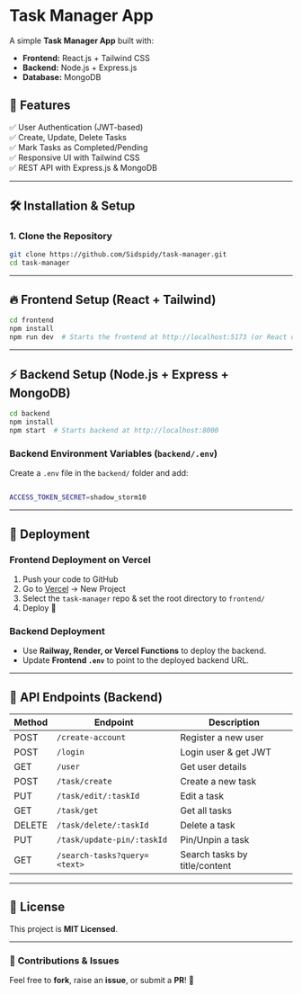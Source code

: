 # Task Manager App

A simple **Task Manager App** built with:

- **Frontend:** React.js + Tailwind CSS
- **Backend:** Node.js + Express.js
- **Database:** MongoDB

## 🚀 Features

✅ User Authentication (JWT-based)  
✅ Create, Update, Delete Tasks  
✅ Mark Tasks as Completed/Pending  
✅ Responsive UI with Tailwind CSS  
✅ REST API with Express.js & MongoDB

---

## 🛠️ Installation & Setup

### **1. Clone the Repository**

```sh
git clone https://github.com/Sidspidy/task-manager.git
cd task-manager
```

---

## 🔥 Frontend Setup (React + Tailwind)

```sh
cd frontend
npm install
npm run dev  # Starts the frontend at http://localhost:5173 (or React default port)
```

---

## ⚡ Backend Setup (Node.js + Express + MongoDB)

```sh
cd backend
npm install
npm start  # Starts backend at http://localhost:8000
```

### **Backend Environment Variables (`backend/.env`)**

Create a `.env` file in the `backend/` folder and add:

```sh

ACCESS_TOKEN_SECRET=shadow_storm10
```

---

## 🚀 Deployment

### **Frontend Deployment on Vercel**

1. Push your code to GitHub
2. Go to [Vercel](https://vercel.com/) → New Project
3. Select the `task-manager` repo & set the root directory to `frontend/`
4. Deploy 🎉

### **Backend Deployment**

- Use **Railway, Render, or Vercel Functions** to deploy the backend.
- Update **Frontend `.env`** to point to the deployed backend URL.

---

## 📌 API Endpoints (Backend)

| Method | Endpoint                     | Description                   |
| ------ | ---------------------------- | ----------------------------- |
| POST   | `/create-account`            | Register a new user           |
| POST   | `/login`                     | Login user & get JWT          |
| GET    | `/user`                      | Get user details              |
| POST   | `/task/create`               | Create a new task             |
| PUT    | `/task/edit/:taskId`         | Edit a task                   |
| GET    | `/task/get`                  | Get all tasks                 |
| DELETE | `/task/delete/:taskId`       | Delete a task                 |
| PUT    | `/task/update-pin/:taskId`   | Pin/Unpin a task              |
| GET    | `/search-tasks?query=<text>` | Search tasks by title/content |

---

## 📜 License

This project is **MIT Licensed**.

---

### 🎯 **Contributions & Issues**

Feel free to **fork**, raise an **issue**, or submit a **PR**! 🚀
